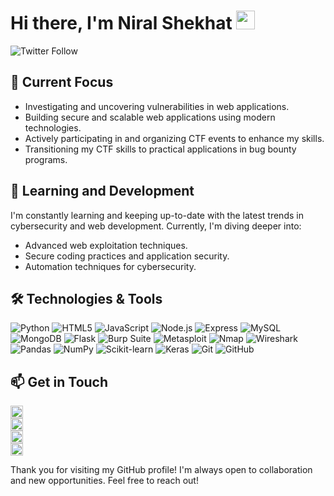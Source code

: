 # Hi there, I'm Niral Shekhat <img src="https://media.giphy.com/media/hvRJCLFzcasrR4ia7z/giphy.gif" width="30px">


![Twitter Follow](https://img.shields.io/twitter/follow/niral_shekhat?style=social)


## 🔭 Current Focus
- Investigating and uncovering vulnerabilities in web applications.
- Building secure and scalable web applications using modern technologies.
- Actively participating in and organizing CTF events to enhance my skills.
- Transitioning my CTF skills to practical applications in bug bounty programs.

## 🌱 Learning and Development
I'm constantly learning and keeping up-to-date with the latest trends in cybersecurity and web development. Currently, I'm diving deeper into:
- Advanced web exploitation techniques.
- Secure coding practices and application security.
- Automation techniques for cybersecurity.

## 🛠️ Technologies & Tools
![Python](https://img.shields.io/badge/-Python-3776AB?style=flat&logo=python&logoColor=white)
![HTML5](https://img.shields.io/badge/-HTML5-E34F26?style=flat&logo=html5&logoColor=white)
![JavaScript](https://img.shields.io/badge/-JavaScript-F7DF1E?style=flat&logo=javascript&logoColor=black)
![Node.js](https://img.shields.io/badge/-Node.js-339933?style=flat&logo=node.js&logoColor=white)
![Express](https://img.shields.io/badge/-Express-000000?style=flat&logo=express&logoColor=white)
![MySQL](https://img.shields.io/badge/-MySQL-4479A1?style=flat&logo=mysql&logoColor=white)
![MongoDB](https://img.shields.io/badge/-MongoDB-47A248?style=flat&logo=mongodb&logoColor=white)
![Flask](https://img.shields.io/badge/-Flask-000000?style=flat&logo=flask&logoColor=white)
![Burp Suite](https://img.shields.io/badge/-Burp_Suite-FF6800?style=flat&logo=burp-suite&logoColor=white)
![Metasploit](https://img.shields.io/badge/-Metasploit-4A90E2?style=flat&logo=metasploit&logoColor=white)
![Nmap](https://img.shields.io/badge/-Nmap-4682B4?style=flat&logo=nmap&logoColor=white)
![Wireshark](https://img.shields.io/badge/-Wireshark-1679A7?style=flat&logo=wireshark&logoColor=white)
![Pandas](https://img.shields.io/badge/-Pandas-150458?style=flat&logo=pandas&logoColor=white)
![NumPy](https://img.shields.io/badge/-NumPy-013243?style=flat&logo=numpy&logoColor=white)
![Scikit-learn](https://img.shields.io/badge/-Scikit--learn-F7931E?style=flat&logo=scikit-learn&logoColor=white)
![Keras](https://img.shields.io/badge/-Keras-D00000?style=flat&logo=keras&logoColor=white)
![Git](https://img.shields.io/badge/-Git-F05032?style=flat&logo=git&logoColor=white)
![GitHub](https://img.shields.io/badge/-GitHub-181717?style=flat&logo=github&logoColor=white)


## 📫 Get in Touch
[<img src="https://img.shields.io/badge/Email-0078D4?style=flat&logo=gmail&logoColor=white" alt="Email" height="20">](mailto:shekhatniral18@example.com)\
[<img src="https://img.shields.io/badge/LinkedIn-0A66C2?style=flat&logo=linkedin&logoColor=white" alt="LinkedIn" height="20">](https://www.linkedin.com/in/niral-shekhat-45ab55244)\
[<img src="https://img.shields.io/badge/Twitter-1DA1F2?style=flat&logo=twitter&logoColor=white" alt="Twitter" height="20">](https://twitter.com/niral_shekhat)\
[<img src="https://img.shields.io/badge/Blog-FF5722?style=flat&logo=blogger&logoColor=white" alt="Blog" height="20">](https://medium.com/@shekhatniral18)

Thank you for visiting my GitHub profile! I'm always open to collaboration and new opportunities. Feel free to reach out!


<!--
**wizaard07/wizaard07** is a ✨ _special_ ✨ repository because its `README.md` (this file) appears on your GitHub profile.

Here are some ideas to get you started:

- 🔭 I’m currently working on ...
- 🌱 I’m currently learning ...
- 👯 I’m looking to collaborate on ...
- 🤔 I’m looking for help with ...
- 💬 Ask me about ...
- 📫 How to reach me: ...
- 😄 Pronouns: ...
- ⚡ Fun fact: ...
-->
